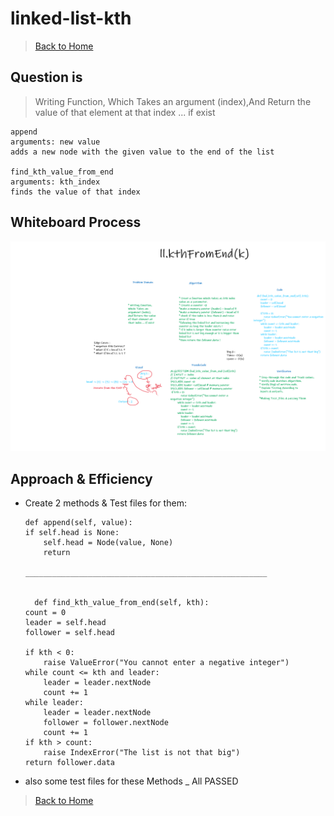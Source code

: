 # linked-list-kth

> [Back to Home](../README.md)

## Question is

> Writing Function, Which Takes an argument (index),And Return the value of that element at that index ... if exist

    append
    arguments: new value
    adds a new node with the given value to the end of the list

    find_kth_value_from_end
    arguments: kth_index
    finds the value of that index

## **Whiteboard Process**

![image](./ll_kth_from_end.png)

## Approach & Efficiency

-   Create 2 methods & Test files for them:

        def append(self, value):
        if self.head is None:
            self.head = Node(value, None)
            return

        ______________________________________________________


          def find_kth_value_from_end(self, kth):
        count = 0
        leader = self.head
        follower = self.head

        if kth < 0:
            raise ValueError("You cannot enter a negative integer")
        while count <= kth and leader:
            leader = leader.nextNode
            count += 1
        while leader:
            leader = leader.nextNode
            follower = follower.nextNode
            count += 1
        if kth > count:
            raise IndexError("The list is not that big")
        return follower.data

-   also some test files for these Methods \_ All PASSED

> [Back to Home](../README.md)
